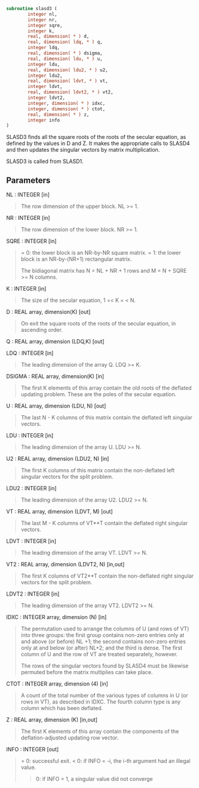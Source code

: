 ```fortran
subroutine slasd3 (
        integer nl,
        integer nr,
        integer sqre,
        integer k,
        real, dimension( * ) d,
        real, dimension( ldq, * ) q,
        integer ldq,
        real, dimension( * ) dsigma,
        real, dimension( ldu, * ) u,
        integer ldu,
        real, dimension( ldu2, * ) u2,
        integer ldu2,
        real, dimension( ldvt, * ) vt,
        integer ldvt,
        real, dimension( ldvt2, * ) vt2,
        integer ldvt2,
        integer, dimension( * ) idxc,
        integer, dimension( * ) ctot,
        real, dimension( * ) z,
        integer info
)
```

SLASD3 finds all the square roots of the roots of the secular
equation, as defined by the values in D and Z.  It makes the
appropriate calls to SLASD4 and then updates the singular
vectors by matrix multiplication.

SLASD3 is called from SLASD1.

## Parameters
NL : INTEGER [in]
> The row dimension of the upper block.  NL >= 1.

NR : INTEGER [in]
> The row dimension of the lower block.  NR >= 1.

SQRE : INTEGER [in]
> = 0: the lower block is an NR-by-NR square matrix.
> = 1: the lower block is an NR-by-(NR+1) rectangular matrix.
> 
> The bidiagonal matrix has N = NL + NR + 1 rows and
> M = N + SQRE >= N columns.

K : INTEGER [in]
> The size of the secular equation, 1 =< K = < N.

D : REAL array, dimension(K) [out]
> On exit the square roots of the roots of the secular equation,
> in ascending order.

Q : REAL array, dimension (LDQ,K) [out]

LDQ : INTEGER [in]
> The leading dimension of the array Q.  LDQ >= K.

DSIGMA : REAL array, dimension(K) [in]
> The first K elements of this array contain the old roots
> of the deflated updating problem.  These are the poles
> of the secular equation.

U : REAL array, dimension (LDU, N) [out]
> The last N - K columns of this matrix contain the deflated
> left singular vectors.

LDU : INTEGER [in]
> The leading dimension of the array U.  LDU >= N.

U2 : REAL array, dimension (LDU2, N) [in]
> The first K columns of this matrix contain the non-deflated
> left singular vectors for the split problem.

LDU2 : INTEGER [in]
> The leading dimension of the array U2.  LDU2 >= N.

VT : REAL array, dimension (LDVT, M) [out]
> The last M - K columns of VT\*\*T contain the deflated
> right singular vectors.

LDVT : INTEGER [in]
> The leading dimension of the array VT.  LDVT >= N.

VT2 : REAL array, dimension (LDVT2, N) [in,out]
> The first K columns of VT2\*\*T contain the non-deflated
> right singular vectors for the split problem.

LDVT2 : INTEGER [in]
> The leading dimension of the array VT2.  LDVT2 >= N.

IDXC : INTEGER array, dimension (N) [in]
> The permutation used to arrange the columns of U (and rows of
> VT) into three groups:  the first group contains non-zero
> entries only at and above (or before) NL +1; the second
> contains non-zero entries only at and below (or after) NL+2;
> and the third is dense. The first column of U and the row of
> VT are treated separately, however.
> 
> The rows of the singular vectors found by SLASD4
> must be likewise permuted before the matrix multiplies can
> take place.

CTOT : INTEGER array, dimension (4) [in]
> A count of the total number of the various types of columns
> in U (or rows in VT), as described in IDXC. The fourth column
> type is any column which has been deflated.

Z : REAL array, dimension (K) [in,out]
> The first K elements of this array contain the components
> of the deflation-adjusted updating row vector.

INFO : INTEGER [out]
> = 0:  successful exit.
> < 0:  if INFO = -i, the i-th argument had an illegal value.
> > 0:  if INFO = 1, a singular value did not converge
